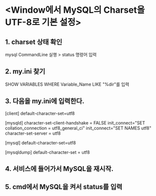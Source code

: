 # <Window에서 MySQL의 Charset을 UTF-8로 기본 설정>

## 1. charset 상태 확인
mysql CommandLine 실행 > status 명령어 입력

## 2. my.ini 찾기
SHOW VARIABLES WHERE Variable_Name LIKE "%dir"를 입력

## 3. 다음을 my.ini에 입력한다.
[client]
default-character-set=utf8

[mysqld]
character-set-client-handshake = FALSE
init_connect="SET collation_connection = utf8_general_ci"
init_connect="SET NAMES utf8"
character-set-server = utf8

[mysql]
default-character-set=utf8

[mysqldump]
default-character-set = utf8

## 4. 서비스에 들어가서 MySQL을 재시작.

## 5. cmd에서 MySQL을 켜서 status를 입력
